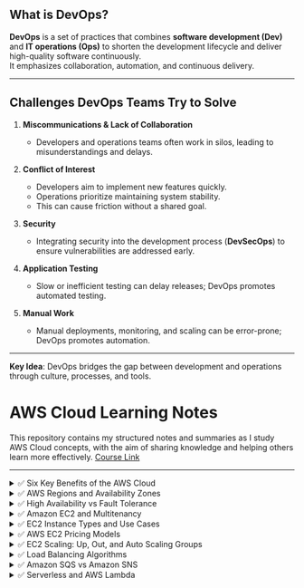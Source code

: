


##  What is DevOps?
**DevOps** is a set of practices that combines **software development (Dev)** and **IT operations (Ops)** to shorten the development lifecycle and deliver high-quality software continuously.  
It emphasizes collaboration, automation, and continuous delivery.

---

##  Challenges DevOps Teams Try to Solve

1. **Miscommunications & Lack of Collaboration**  
   - Developers and operations teams often work in silos, leading to misunderstandings and delays.

2. **Conflict of Interest**  
   - Developers aim to implement new features quickly.  
   - Operations prioritize maintaining system stability.  
   - This can cause friction without a shared goal.

3. **Security**  
   - Integrating security into the development process (**DevSecOps**) to ensure vulnerabilities are addressed early.

4. **Application Testing**  
   - Slow or inefficient testing can delay releases; DevOps promotes automated testing.

5. **Manual Work**  
   - Manual deployments, monitoring, and scaling can be error-prone; DevOps promotes automation.

---

 **Key Idea**: DevOps bridges the gap between development and operations through culture, processes, and tools.


#  AWS Cloud Learning Notes

This repository contains my structured notes and summaries as I study AWS Cloud concepts, with the aim of sharing knowledge and helping others learn more effectively. [Course Link](https://skillbuilder.aws/learn/94T2BEN85A/aws-cloud-practitioner-essentials)

---

<details>
<summary>✅ Six Key Benefits of the AWS Cloud</summary>

1. **Trade Fixed Expense for Variable Expense**  
   Instead of investing heavily in data centers and servers before you know how they’ll be used, pay only when you consume computing resources.

2. **Benefit from Massive Economies of Scale**  
   AWS aggregates usage across millions of customers, which lowers the cost for you.

3. **Stop Guessing Capacity**  
   Scale your infrastructure up or down based on actual usage, avoiding over-provisioning or under-provisioning.

4. **Increase Speed and Agility**  
   Deploy new resources in minutes, enabling faster experimentation and innovation.

5. **Stop Spending Money to Run and Maintain Data Centers**  
   Focus on business differentiation instead of infrastructure management.

6. **Go Global in Minutes**  
   Deploy applications in multiple regions around the world with just a few clicks.

</details>

<details>
<summary>✅ AWS Regions and Availability Zones</summary>

### AWS Regions
An **AWS Region** is a physical location in the world where AWS has multiple data centers. Each region is a separate geographic area that enables customers to deploy applications close to their users, improving latency and compliance.

### Availability Zones (AZs)
An **Availability Zone** is one or more discrete data centers with redundant power, networking, and connectivity in an AWS Region. Regions typically have multiple AZs.

Using multiple AZs allows you to design highly available and fault-tolerant applications by distributing workloads across isolated infrastructures.

</details>

<details>
<summary>✅ High Availability vs Fault Tolerance</summary>

### High Availability
High availability ensures that your application remains accessible and operational **with minimal downtime**, even during failures. It is typically achieved by distributing resources across multiple Availability Zones or regions.

**Benefits:**
- Minimizes downtime
- Improves user experience
- Reduces business impact from failures

### Fault Tolerance
Fault tolerance is the ability of a system to **continue operating without interruption**, even if one or more components fail.

**Benefits:**
- Zero downtime during failures
- Maintains operations seamlessly
- Suitable for critical systems

</details>

<details>
<summary>✅ Amazon EC2 and Multitenancy</summary>

### Amazon EC2 (Elastic Compute Cloud)
Amazon EC2 provides scalable virtual servers in the cloud. You can launch and manage servers, known as **instances**, to run your applications.

- Fully customizable (OS, storage, instance type)
- Easily scalable
- Pay-as-you-go pricing

### Multitenancy in EC2
**Multitenancy** means that multiple customers share the same physical hardware, while their environments remain isolated.

**Security in Multitenancy**:
- AWS uses hypervisors to isolate virtual machines
- Data is separated and encrypted
- Tenants can't access each other’s resources

</details>

<details>
<summary>✅ EC2 Instance Types and Use Cases</summary>

AWS provides different types of EC2 instances, each optimized for specific workloads.

### 🟦 1. General Purpose
- **Instance Families**: `t4g`, `t3`, `m6g`, `m5`
- **Use Case**: Balanced compute, memory, and networking
- **Examples**: Web servers, development/test environments, small databases

### 🟥 2. Compute Optimized
- **Instance Families**: `c6g`, `c5`
- **Use Case**: High-performance compute tasks
- **Examples**: Batch processing, gaming servers, high-performance web apps

### 🟩 3. Memory Optimized
- **Instance Families**: `r6g`, `r5`, `x1`
- **Use Case**: Memory-intensive workloads
- **Examples**: In-memory databases (e.g., Redis), real-time big data analytics

### 🟨 4. Accelerated Computing
- **Instance Families**: `p4`, `inf1`, `g4`
- **Use Case**: Hardware acceleration (GPU, FPGA)
- **Examples**: Machine learning, deep learning, video processing

### 🟫 5. Storage Optimized
- **Instance Families**: `i3`, `d2`, `h1`
- **Use Case**: High-speed, high-capacity storage
- **Examples**: Data warehousing, Hadoop, NoSQL databases

</details>

<details>
<summary>✅ AWS EC2 Pricing Models</summary>

### 1. On-Demand Instances
- Pay for compute capacity by the second or hour with no long-term commitments.
- **Best for**: Short-term, unpredictable workloads.

### 2. Savings Plans
- Commit to a consistent amount of usage (e.g., $10/hour) for 1 or 3 years in exchange for lower rates.
- More flexible than reserved instances.

### 3. Reserved Instances
- Reserve capacity for 1 or 3 years with up to 75% discount compared to on-demand.
- **Best for**: Predictable workloads.

### 4. Spot Instances
- Purchase unused EC2 capacity at discounts up to 90%.
- **Best for**: Fault-tolerant and flexible applications (e.g., batch jobs, ML training).

### 5. Dedicated Hosts
- Physical servers dedicated for your use.
- **Best for**: Compliance requirements, software licenses bound to physical cores.

</details>

<details>
<summary>✅ EC2 Scaling: Up, Out, and Auto Scaling Groups</summary>

### Vertical Scaling (Scaling Up/Down)
- **Scale Up**: Increase instance size (e.g., from `t3.small` to `t3.large`)
- **Scale Down**: Decrease instance size
- **Best for**: Applications that are difficult to distribute

### Horizontal Scaling (Scaling Out/In)
- **Scale Out**: Add more instances to handle increased load
- **Scale In**: Remove instances when load decreases
- **Best for**: Stateless applications and distributed systems

### Auto Scaling Groups (ASG)
ASGs automatically manage the number of EC2 instances based on demand.

- **Minimum Capacity**: The least number of instances to always keep running
- **Desired Capacity**: The ideal number based on current usage
- **Maximum Capacity**: The upper limit of instances that can be launched

</details>

<details>
<summary>✅ Load Balancing Algorithms</summary>

Load balancing helps distribute traffic across multiple servers to improve availability and performance. AWS offers **Elastic Load Balancing (ELB)** with several algorithm strategies:

### 1. Round Robin
- Requests are distributed **evenly** across all available servers in order.
- **Best for**: Servers with similar capacity and workload.

### 2. Least Connections
- New requests go to the server with the **fewest active connections**.
- **Best for**: Long-lived or uneven session workloads.

### 3. IP Hash
- Assigns requests to servers based on the client's **IP address**.
- **Best for**: Sticky sessions (same user goes to the same server).

### 4. Least Response Time
- Sends traffic to the server with the **fastest response time** and fewest active connections.
- **Best for**: Latency-sensitive applications.

</details>

<details>
<summary>✅ Amazon SQS vs Amazon SNS</summary>

### Amazon SQS (Simple Queue Service)
- **Type**: Message Queue (Pull-based)
- **Use Case**: Decouples components in a distributed system by using a queue for storing messages.
- **How it works**: 
  - A producer sends messages to a queue.
  - Consumers poll the queue to retrieve and process messages.

**Best for**:
- Asynchronous communication between microservices
- Load leveling and task queues

---

### Amazon SNS (Simple Notification Service)
- **Type**: Pub/Sub (Push-based)
- **Use Case**: Sends notifications or messages to multiple subscribers (e.g., email, SMS, Lambda, SQS).

**How it works**:
- A publisher sends a message to a topic.
- All subscribers to that topic receive the message instantly.

**Best for**:
- Sending alerts or notifications
- Fan-out message delivery

</details>
<details>
<summary>✅ Serverless and AWS Lambda</summary>

##  What is Serverless?

Serverless computing allows you to **build and run applications without managing servers**. It abstracts the infrastructure layer, so you can focus entirely on your code.

**Benefits:**
- No server management
- Automatic scaling
- Pay-per-use pricing (you only pay for the compute time you use)
- Faster development and deployment

---

## 🧠 AWS Lambda

**AWS Lambda** is the most popular serverless compute service in AWS.

### 🔧 How it works:
- Upload your code.
- Set a trigger (e.g., HTTP request, S3 file upload, DynamoDB change).
- Lambda runs your code in response to the event.

### ✅ Key Features:
- Supports multiple languages (Python, Node.js, Java, etc.)
- Automatic scaling
- Integrated with other AWS services (S3, DynamoDB, API Gateway, etc.)
- Max execution time per invocation: 15 minutes

### 🪄 Common Use Cases:
- Building APIs with API Gateway + Lambda
- Real-time file processing from S3
- Automation (e.g., scheduled cleanup jobs)
- Event-driven microservices
</details>



